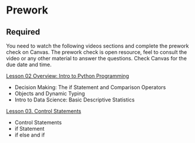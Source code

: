 Prework
======

Required
------

You need to watch the following videos sections and complete the prework check on Canvas. The prework check is open resource, feel to consult the video or any other material to answer the questions. Check Canvas for the due date and time.

[Lesson 02 Overview: Intro to Python Programming](https://learning.oreilly.com/videos/python-fundamentals/9780135917411/9780135917411-PFLL_Lesson02_00)

- Decision Making: The if Statement and Comparison Operators
- Objects and Dynamic Typing
- Intro to Data Science: Basic Descriptive Statistics

[Lesson 03. Control Statements](https://learning.oreilly.com/videos/python-fundamentals/9780135917411/9780135917411-PFLL_Lesson03_00)

- Control Statements
- if Statement
- if else and if
